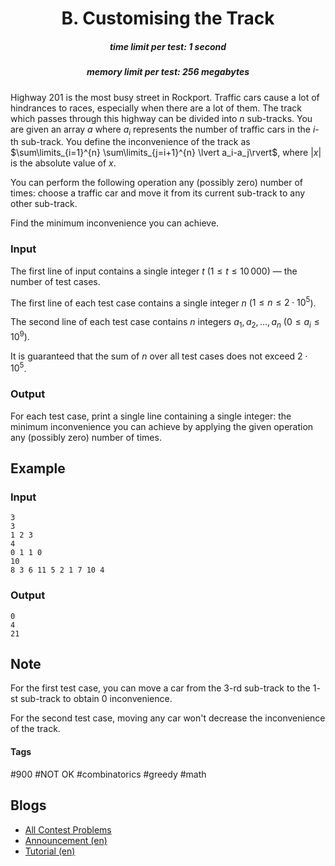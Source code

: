 <h1 style='text-align: center;'> B. Customising the Track</h1>

<h5 style='text-align: center;'>time limit per test: 1 second</h5>
<h5 style='text-align: center;'>memory limit per test: 256 megabytes</h5>

Highway 201 is the most busy street in Rockport. Traffic cars cause a lot of hindrances to races, especially when there are a lot of them. The track which passes through this highway can be divided into $n$ sub-tracks. You are given an array $a$ where $a_i$ represents the number of traffic cars in the $i$-th sub-track. You define the inconvenience of the track as $\sum\limits_{i=1}^{n} \sum\limits_{j=i+1}^{n} \lvert a_i-a_j\rvert$, where $|x|$ is the absolute value of $x$. 

You can perform the following operation any (possibly zero) number of times: choose a traffic car and move it from its current sub-track to any other sub-track.

Find the minimum inconvenience you can achieve.

### Input

The first line of input contains a single integer $t$ ($1\leq t\leq 10\,000$) — the number of test cases.

The first line of each test case contains a single integer $n$ ($1\leq n\leq 2\cdot 10^5$).

The second line of each test case contains $n$ integers $a_1, a_2, \ldots, a_n$ ($0\leq a_i\leq 10^9$).

It is guaranteed that the sum of $n$ over all test cases does not exceed $2\cdot 10^5$.

### Output

For each test case, print a single line containing a single integer: the minimum inconvenience you can achieve by applying the given operation any (possibly zero) number of times.

## Example

### Input


```text
3
3
1 2 3
4
0 1 1 0
10
8 3 6 11 5 2 1 7 10 4
```
### Output


```text
0
4
21
```
## Note

For the first test case, you can move a car from the $3$-rd sub-track to the $1$-st sub-track to obtain $0$ inconvenience.

For the second test case, moving any car won't decrease the inconvenience of the track.



#### Tags 

#900 #NOT OK #combinatorics #greedy #math 

## Blogs
- [All Contest Problems](../Codeforces_Round_730_(Div._2).md)
- [Announcement (en)](../blogs/Announcement_(en).md)
- [Tutorial (en)](../blogs/Tutorial_(en).md)
